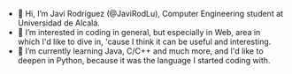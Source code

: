 - 👋 Hi, I’m Javi Rodríguez (@JaviRodLu), Computer Engineering student at Universidad de Alcalá.
- 👀 I’m interested in coding in general, but especially in Web, area in which I'd like to dive in, 'cause I think it can be useful and interesting.
- 🌱 I’m currently learning Java, C/C++ and much more, and I'd like to deepen in Python, because it was the language I started coding with.

<!---
JaviRodLu/JaviRodLu is a ✨ special ✨ repository because its `README.md` (this file) appears on your GitHub profile.
You can click the Preview link to take a look at your changes.
--->

